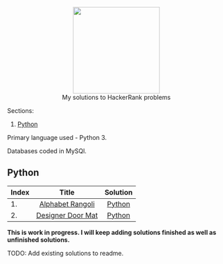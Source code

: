 <p align="center">
    <a href = "https://hackerrank.com/shivendra_sharm1">
        <img height=200 width=200  src="https://friconix.com/jpg/fi-hnsuxl-hackerrank.jpg">
    </a>
    <br> My solutions to HackerRank problems
</p>

Sections:

1. [Python](#Python)

Primary language used - Python 3.

Databases coded in MySQl.

## Python

Index |                                                 Title                                                   | Solution
:-----|:-------------------------------------------------------------------------------------------------------:|:----------------------------------------------------------------------------------------------------:|
|1.   | [Alphabet Rangoli](https://www.hackerrank.com/challenges/alphabet-rangoli/problem)                      | [Python](https://github.com/shivendra90/HackerRank_Solutions/blob/main/Python/alphabet_rangoli.py)   |
|2.   | [Designer Door Mat](https://www.hackerrank.com/challenges/designer-door-mat/problem)                    | [Python](https://github.com/shivendra90/HackerRank_Solutions/blob/main/Python/door_mat.py)

**This is work in progress. I will keep adding solutions finished as well as unfinished solutions.**

TODO: Add existing solutions to readme.
